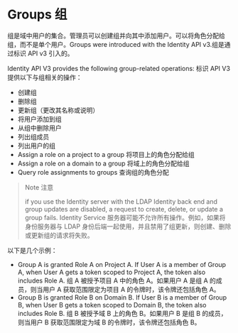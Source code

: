 # Groups 组

组是域中用户的集合。管理员可以创建组并向其中添加用户。可以将角色分配给组，而不是单个用户。Groups were introduced with the Identity API v3.组是通过标识 API v3 引入的。

Identity API V3 provides the following group-related operations:
标识 API V3 提供以下与组相关的操作：

- 创建组
- 删除组
- 更新组（更改其名称或说明）
- 将用户添加到组
- 从组中删除用户
- 列出组成员
- 列出用户的组
- Assign a role on a project to a group
  将项目上的角色分配给组
- Assign a role on a domain to a group
  将域上的角色分配给组
- Query role assignments to groups
  查询组的角色分配

> Note 注意
>
> if you use the Identity server with the LDAP Identity back end and group updates are disabled, a request to create, delete, or update a group fails.
> Identity Service 服务器可能不允许所有操作。例如，如果将身份服务器与 LDAP 身份后端一起使用，并且禁用了组更新，则创建、删除或更新组的请求将失败。

以下是几个示例：

- Group A is granted Role A on Project A. If User A is a member of Group A, when User A gets a token scoped to Project A, the token also includes Role A.
  组 A 被授予项目 A 中的角色 A。如果用户 A 是组 A 的成员，则当用户 A 获取范围限定为项目 A 的令牌时，该令牌还包括角色 A。
- Group B is granted Role B on Domain B. If User B is a member of Group B, when User B gets a token scoped to Domain B, the token also includes Role B.
  组 B 被授予域 B 上的角色 B。如果用户 B 是组 B 的成员，则当用户 B 获取范围限定为域 B 的令牌时，该令牌还包括角色 B。